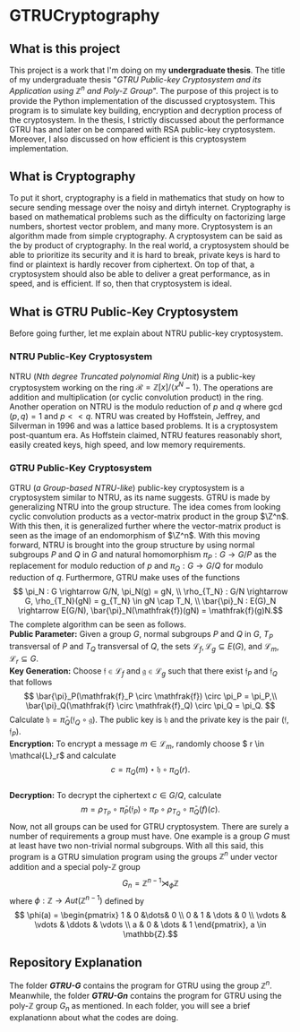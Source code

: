 # GTRUCryptography

## What is this project
This project is a work that I'm doing on my **undergraduate thesis**. The title of my undergraduate thesis "*GTRU Public-key Cryptosystem and its Application using $\mathbb{Z}^n$ and Poly-$\mathbb{Z}$ Group*". The purpose of this project is to provide the Python implementation of the discussed cryptosystem. This program is to simulate key building, encryption and decryption process of the cryptosystem. In the thesis, I strictly discussed about the performance GTRU has and later on be compared with RSA public-key cryptosystem. Moreover, I also discussed on how efficient is this cryptosystem implementation.

## What is Cryptography
To put it short, cryptography is a field in mathematics that study on how to secure sending message over the noisy and dirtyh internet. Cryptography is based on mathematical problems such as the difficulty on factorizing large numbers, shortest vector problem, and many more. Cryptosystem is an algorithm made from simple cryptography. A cryptosystem can be said as the by product of cryptography. In the real world,  a cryptosystem should be able to  prioritize its security and it is hard to break, private keys is hard to find or plaintext is hardly recover from ciphertext. On top of that, a cryptosystem should also be able to deliver a great performance, as in speed, and is efficient. If so, then that cryptosystem is ideal.

## What is GTRU Public-Key Cryptosystem
Before going further, let me explain about NTRU public-key cryptosystem. 

### NTRU Public-Key Cryptosystem
NTRU (*Nth degree Truncated polynomial Ring Unit*) is a public-key cryptosystem working on the ring $\mathcal{R} = \mathbb{Z}[x]/\langle x^N - 1 \rangle$. The operations are addition and multiplication (or cyclic convolution product) in the ring. Another operation on NTRU is the modulo reduction of $p$ and $q$ where $\gcd(p,q) = 1$ and $p << q$. NTRU was created by Hoffstein, Jeffrey, and Silverman in 1996 and was a lattice based problems. It is a cryptosystem post-quantum era. As Hoffstein claimed, NTRU features reasonably short, easily created keys, high speed, and low memory requirements.

### GTRU Public-Key Cryptosystem
GTRU (*a Group-based NTRU-like*) public-key cryptosystem is a cryptosystem similar to NTRU, as its name suggests. GTRU is made by generalizing NTRU into the group structure. The idea comes from looking cyclic convolution products as a vector-matrix product in the group $\Z^n$. With this then, it is generalized further where the vector-matrix product is seen as the image of an endomorphism of $\Z^n$. With this moving forward, NTRU is brought into the group structure by using normal subgroups $P$ and $Q$ in $G$ and natural homomorphism $\pi_P : G \rightarrow G/P$ as the replacement for modulo reduction of $p$ and $\pi_Q : G \rightarrow G/Q$ for modulo reduction of $q$. Furthermore, GTRU make uses of the functions $$  \pi_N : G \rightarrow G/N, \pi_N(g) = gN, \\ 
    \rho_{T_N} : G/N \rightarrow G, \rho_{T_N}(gN) = g_{T_N} \in gN \cap T_N, \\
    \bar{\pi}_N : E(G)_N \rightarrow E(G/N), \bar{\pi}_N(\mathfrak{f})(gN) = \mathfrak{f}(g)N.$$ The complete algorithm can be seen as follows. <br/> **Public Parameter:** Given a group $G$, normal subgroups $P$ and $Q$ in $G$, $T_P$ transversal of $P$ and $T_Q$ transversal of $Q$, the sets $\mathcal{L}_f, \mathcal{L}_g \subseteq E(G)$, and $\mathcal{L}_m, \mathcal{L}_r \subseteq G$. <br/> **Key Generation:** Choose $\mathfrak{f} \in \mathcal{L}_f$ and $\mathfrak{g} \in \mathcal{L}_g$ such that there exist $\mathfrak{f}_P$ and $\mathfrak{f}_Q$ that follows $$    \bar{\pi}_P(\mathfrak{f}_P \circ \mathfrak{f}) \circ \pi_P = \pi_P,\\
    \bar{\pi}_Q(\mathfrak{f} \circ \mathfrak{f}_Q) \circ \pi_Q = \pi_Q. $$ Calculate $\mathfrak{h} = \bar{\pi}_Q(\mathfrak{f}_Q \circ \mathfrak{g})$. The public key is $\mathfrak{h}$ and the private key is the pair $(\mathfrak{f}, \mathfrak{f}_P)$. <br/> **Encryption:** To encrypt a message $m \in \mathcal{L}_m$, randomly choose $ r \in \mathcal{L}_r$ and calculate $$ c = \pi_Q(m) \star \mathfrak{h} \circ \pi_Q(r). $$ <br/> **Decryption:** To decrypt the ciphertext $c \in G/Q$, calculate $$ m = \rho_{T_P} \circ \bar{\pi}_P(\mathfrak{f}_P) \circ \pi_P \circ \rho_{T_Q} \circ \bar{\pi}_Q(f)(c) . $$ Now, not all groups can be used for GTRU cryptosystem. There are surely a number of requirements a group must have. One example is a group $G$ must at least have two non-trivial normal subgroups. With all this said, this program is a GTRU simulation program using the groups $\mathbb{Z}^n$ under vector addition and a special poly-$\mathbb{Z}$ group $$ G_n = \mathbb{Z}^{n-1} \rtimes_\phi \mathbb{Z} $$ where $\phi: \mathbb{Z} \rightarrow Aut(\mathbb{Z}^{n-1})$ defined by $$ \phi(a) = \begin{pmatrix}
    1 & 0 &\dots& 0 \\
    0 & 1 & \dots & 0 \\
    \vdots & \vdots & \ddots & \vdots \\
    a & 0 & \dots & 1 
    \end{pmatrix}, a \in \mathbb{Z}.$$

## Repository Explanation
The folder ***GTRU-G*** contains the program for GTRU using the group $\mathbb{Z}^n$. Meanwhile, the folder ***GTRU-Gn*** contains the program for GTRU using the poly-$\mathbb{Z}$ group $G_n$ as mentioned. In each folder, you will see a brief explanationn about what the codes are doing.